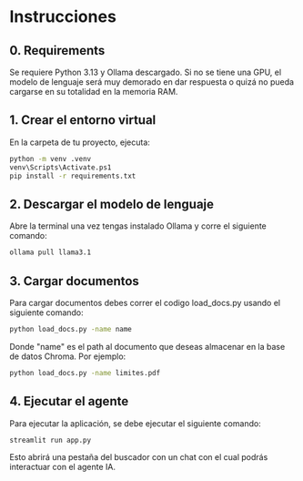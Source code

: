 # Instrucciones

## 0. Requirements
Se requiere Python 3.13 y Ollama descargado. Si no se tiene una GPU, el modelo de lenguaje será muy demorado en dar respuesta o quizá no pueda cargarse en su totalidad en la memoria RAM.

## 1. Crear el entorno virtual
En la carpeta de tu proyecto, ejecuta:

```bash
python -m venv .venv
venv\Scripts\Activate.ps1
pip install -r requirements.txt
```

## 2. Descargar el modelo de lenguaje
Abre la terminal una vez tengas instalado Ollama y corre el siguiente comando:

```bash
ollama pull llama3.1
```

## 3. Cargar documentos
Para cargar documentos debes correr el codigo load_docs.py usando el siguiente comando:

```bash
python load_docs.py -name name
```

Donde "name" es el path al documento que deseas almacenar en la base de datos Chroma. Por ejemplo:

```bash
python load_docs.py -name limites.pdf
```

## 4. Ejecutar el agente
Para ejecutar la aplicación, se debe ejecutar el siguiente comando:

```bash
streamlit run app.py
```

Esto abrirá una pestaña del buscador con un chat con el cual podrás interactuar con el agente IA.
